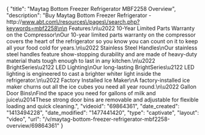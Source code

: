 {
    "title": "Maytag Bottom Freezer Refrigerator MBF2258 Overview",
    "description": "Buy Maytag Bottom Freezer Refrigerator - http:\/\/www.abt.com\/resources\/pages\/search.php?keywords=mbf2258\n\n Features:\n\u2022 10-Year Limited Parts Warranty on the Compressor\nOur 10-year limited parts warranty on the compressor covers the heart of the refrigerator so you know you can count on it to keep all your food cold for years.\n\u2022 Stainless Steel Handles\nOur stainless steel handles feature show-stopping durability and are made of heavy-duty material thats tough enough to last in any kitchen.\n\u2022 BrightSeries\u2122 LED Lighting\nOur long-lasting BrightSeries\u2122 LED lighting is engineered to cast a brighter whiter light inside the refrigerator.\n\u2022 Factory Installed Ice Maker\nA factory-installed ice maker churns out all the ice cubes you need all year round.\n\u2022 Gallon Door Bins\nFind the space you need for gallons of milk and juice\u2014These strong door bins are removable and adjustable for flexible loading and quick cleaning.",
    "videoid": "69864361",
    "date_created": "1413494228",
    "date_modified": "1477441420",
    "type": "captivate",
    "layout": "video",
    "url": "\/v\/maytag-bottom-freezer-refrigerator-mbf2258-overview\/69864361"
}
